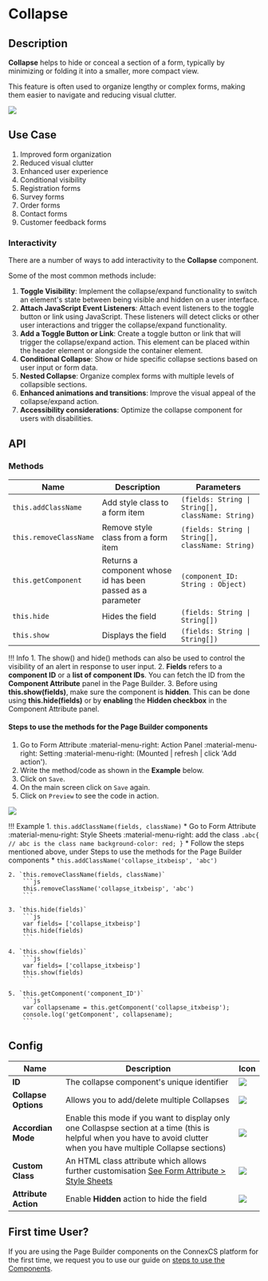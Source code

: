 # Collapse

## Description

**Collapse** helps to hide or conceal a section of a form, typically by minimizing or folding it into a smaller, more compact view.

This feature is often used to organize lengthy or complex forms, making them easier to navigate and reducing visual clutter.

<img src= "/apps/components/img/collapse1.png">

## Use Case

1. Improved form organization
2. Reduced visual clutter
3. Enhanced user experience
4. Conditional visibility
5. Registration forms
6. Survey forms
7. Order forms
8. Contact forms
9. Customer feedback forms

### Interactivity

There are a number of ways to add interactivity to the **Collapse** component.

Some of the most common methods include:

1. **Toggle Visibility**: Implement the collapse/expand functionality to switch an element's state between being visible and hidden on a user interface.
2. **Attach JavaScript Event Listeners**: Attach event listeners to the toggle button or link using JavaScript. These listeners will detect clicks or other user interactions and trigger the collapse/expand functionality.
3. **Add a Toggle Button or Link**: Create a toggle button or link that will trigger the collapse/expand action. This element can be placed within the header element or alongside the container element.
4. **Conditional Collapse**: Show or hide specific collapse sections based on user input or form data.
5. **Nested Collapse**: Organize complex forms with multiple levels of collapsible sections.
6. **Enhanced animations and transitions**: Improve the visual appeal of the collapse/expand action.
7. **Accessibility considerations**: Optimize the collapse component for users with disabilities.

## API

### Methods

| **Name**| **Description**|**Parameters**|
|---------|----------------|--------------|
|`this.addClassName`|Add style class to a form item|`(fields: String \| String[], className: String)`|
|`this.removeClassName`|Remove style class from a form item|`(fields: String \| String[], className: String)`|
|`this.getComponent`|Returns a component whose id has been passed as a parameter|`(component_ID: String : Object)`|
|`this.hide`|Hides the field|`(fields: String \| String[])`|
|`this.show`|Displays the field|`(fields: String \| String[])`|

!!! Info
    1. The show() and hide() methods can also be used to control the visibility of an alert in response to user input.
    2. **Fields** refers to a **component ID** or a **list of component IDs**. You can fetch the ID from the **Component Attribute** panel in the Page Builder.
    3. Before using **this.show(fields)**, make sure the component is **hidden**. This can be done using **this.hide(fields)** or by **enabling** the **Hidden checkbox** in the Component Attribute panel.

#### Steps to use the methods for the Page Builder components

1. Go to Form Attribute :material-menu-right: Action Panel :material-menu-right: Setting :material-menu-right: (Mounted | refresh | click 'Add action').
2. Write the method/code as shown in the **Example** below.
3. Click on `Save`.
4. On the main screen click on `Save` again.
5. Click on `Preview` to see the code in action.
<img src= "/apps/components/img/check1.png">

!!! Example
    1. `this.addClassName(fields, className)`
          * Go to Form Attribute :material-menu-right: Style Sheets :material-menu-right: add the class
            ```
            .abc{ // abc is the class name
            background-color: red;
            }
            ```
          * Follow the steps mentioned above, under Steps to use the methods for the Page Builder components
          * ```
            this.addClassName('collapse_itxbeisp', 'abc')
            ```

    2. `this.removeClassName(fields, className)`
        ```js
        this.removeClassName('collapse_itxbeisp', 'abc')
        ```
    
    3. `this.hide(fields)`
        ```js
        var fields= ['collapse_itxbeisp']
        this.hide(fields)
        ```
    
    4. `this.show(fields)`
        ```js
        var fields= ['collapse_itxbeisp']
        this.show(fields)
        ```
    
    5. `this.getComponent('component_ID')`
        ```js
        var collapsename = this.getComponent('collapse_itxbeisp');
        console.log('getComponent', collapsename);
        ```

## Config

| **Name**|**Description**|**Icon**|
|---------|---------------|--------|
|**ID**| The collapse component's unique identifier|<img src= "/apps/components/img/input_id.png">|
|**Collapse Options**|Allows you to add/delete multiple Collapses|<img src= "/apps/components/img/collapse_collapseoptions.png">|
|**Accordian Mode**|Enable this mode if you want to display only one Collaspse section at a time (this is helpful when you have to avoid clutter when you have multiple Collapse sections)|<img src= "/apps/components/img/collapse_accordionmode.png">
|**Custom Class**| An HTML class attribute which allows further customisation [See Form Attribute > Style Sheets](https://bani-appsection--connexcs-docs.netlify.app/apps/page-builder/#form-attribute)|<img src= "/apps/components/img/input_customclass.png">|
|**Attribute Action**|Enable **Hidden** action to hide the field|<img src= "/apps/components/img/alert_arrtibuteaction.png">|

## First time User?

If you are using the Page Builder components on the ConnexCS platform for the first time, we request you to use our guide on <a href="https://bani-appsection--connexcs-docs.netlify.app/apps/page-builder/#steps-to-use-components-in-the-page-builder" target="_blank">steps to use the Components</a>.
